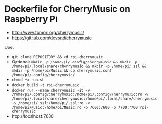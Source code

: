 # Dockerfile for CherryMusic on Raspberry Pi
* http://www.fomori.org/cherrymusic/
* https://github.com/devsnd/cherrymusic

Use:
* ``` git clone REPOSITORY && cd rpi-cherrymusic ```
* Optional: ``` mkdir -p /home/pi/.config/cherrymusic && mkdir -p /home/pi/.local/share/cherrymusic && mkdir -p /home/pi/.ssl && mkdir -p /home/pi/Music && cp cherrymusic.conf /home/pi/.config/cherrymusic/ ```
* ``` chmod +x run.sh ```
* ``` docker build -t rpi-cherrymusic . ```
* ``` docker run --name cherrymusic -it -v /home/pi/.config/cherrymusic:/home/pi/.config/cherrymusic:ro -v /home/pi/.local/share/cherrymusic:/home/pi/.local/share/cherrymusic -v /home/pi/.ssl:/home/pi/.ssl:ro -v /home/pi/Music:/home/pi/Music:ro -p 7600:7600 -p 7700:7700 rpi-cherrymusic ```
* http://localhost:7600
